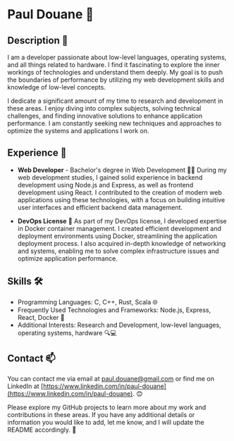# Paul Douane 🚀

## Description 📜
I am a developer passionate about low-level languages, operating systems, and all things related to hardware. 
I find it fascinating to explore the inner workings of technologies and understand them deeply. 
My goal is to push the boundaries of performance by utilizing my web development skills and knowledge of low-level concepts.

I dedicate a significant amount of my time to research and development in these areas. 
I enjoy diving into complex subjects, solving technical challenges, and finding innovative solutions to enhance application performance. 
I am constantly seeking new techniques and approaches to optimize the systems and applications I work on.

## Experience 💼

- **Web Developer** - Bachelor's degree in Web Development 👨‍💻
  During my web development studies, I gained solid experience in backend development using Node.js and Express, as well as frontend development using React.
  I contributed to the creation of modern web applications using these technologies, with a focus on building intuitive user interfaces and efficient backend data management.

- **DevOps License** 🐳
  As part of my DevOps license, I developed expertise in Docker container management. I created efficient development and deployment environments using Docker, streamlining the application deployment process.
  I also acquired in-depth knowledge of networking and systems, enabling me to solve complex infrastructure issues and optimize application performance.

## Skills 🛠️

- Programming Languages: C, C++, Rust, Scala 🌐
- Frequently Used Technologies and Frameworks: Node.js, Express, React, Docker 🚀
- Additional Interests: Research and Development, low-level languages, operating systems, hardware 🔍💻

## Contact 📫

You can contact me via email at [paul.douane@gmail.com](mailto:paul.douane@gmail.com) or find me on LinkedIn at [https://www.linkedin.com/in/paul-douane](https://www.linkedin.com/in/paul-douane). 😊

Please explore my GitHub projects to learn more about my work and contributions in these areas. If you have any additional details or information you would like to add, let me know, and I will update the README accordingly. 🚀
